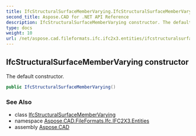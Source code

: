 ```yaml
---
title: IfcStructuralSurfaceMemberVarying.IfcStructuralSurfaceMemberVarying
second_title: Aspose.CAD for .NET API Reference
description: IfcStructuralSurfaceMemberVarying constructor. The default constructor
type: docs
weight: 10
url: /net/aspose.cad.fileformats.ifc.ifc2x3.entities/ifcstructuralsurfacemembervarying/ifcstructuralsurfacemembervarying/
---
```

## IfcStructuralSurfaceMemberVarying constructor

The default constructor.

```csharp
public IfcStructuralSurfaceMemberVarying()
```

### See Also

* class [IfcStructuralSurfaceMemberVarying](../)
* namespace [Aspose.CAD.FileFormats.Ifc.IFC2X3.Entities](../../ifcstructuralsurfacemembervarying/)
* assembly [Aspose.CAD](../../../)



